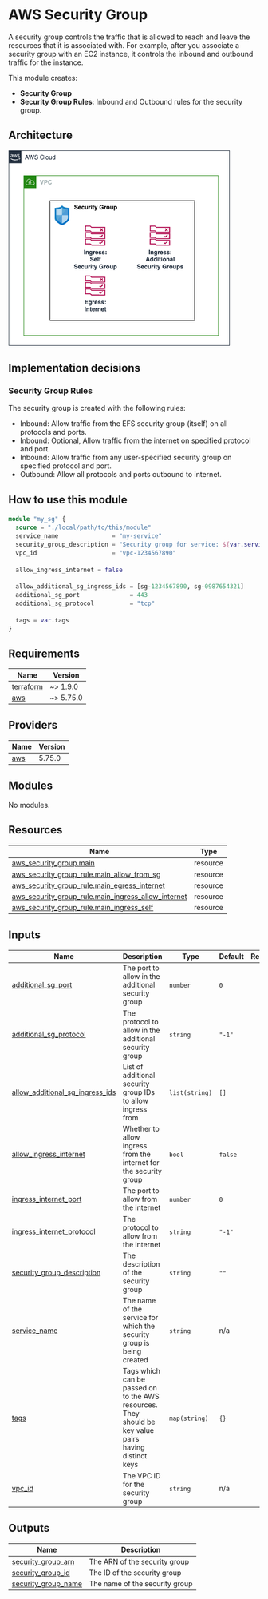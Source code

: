 # AWS Security Group

A security group controls the traffic that is allowed to reach and leave the resources that it is associated with. For example, after you associate a security group with an EC2 instance, it controls the inbound and outbound traffic for the instance.

This module creates:

- **Security Group**
- **Security Group Rules**: Inbound and Outbound rules for the security group.

## Architecture

![Architecture](./images/sg.png)

## Implementation decisions

### Security Group Rules

The security group is created with the following rules:
- Inbound: Allow traffic from the EFS security group (itself) on all protocols and ports.
- Inbound: Optional, Allow traffic from the internet on specified protocol and port.
- Inbound: Allow traffic from any user-specified security group on specified protocol and port.
- Outbound: Allow all protocols and ports outbound to internet.

## How to use this module

```terraform
module "my_sg" {
  source = "./local/path/to/this/module"
  service_name               = "my-service"
  security_group_description = "Security group for service: ${var.service_name}"
  vpc_id                     = "vpc-1234567890"

  allow_ingress_internet = false

  allow_additional_sg_ingress_ids = [sg-1234567890, sg-0987654321]
  additional_sg_port              = 443
  additional_sg_protocol          = "tcp"

  tags = var.tags
}
```

<!-- BEGIN_TF_DOCS -->
## Requirements

| Name | Version |
|------|---------|
| <a name="requirement_terraform"></a> [terraform](#requirement\_terraform) | ~> 1.9.0 |
| <a name="requirement_aws"></a> [aws](#requirement\_aws) | ~> 5.75.0 |

## Providers

| Name | Version |
|------|---------|
| <a name="provider_aws"></a> [aws](#provider\_aws) | 5.75.0 |

## Modules

No modules.

## Resources

| Name | Type |
|------|------|
| [aws_security_group.main](https://registry.terraform.io/providers/hashicorp/aws/latest/docs/resources/security_group) | resource |
| [aws_security_group_rule.main_allow_from_sg](https://registry.terraform.io/providers/hashicorp/aws/latest/docs/resources/security_group_rule) | resource |
| [aws_security_group_rule.main_egress_internet](https://registry.terraform.io/providers/hashicorp/aws/latest/docs/resources/security_group_rule) | resource |
| [aws_security_group_rule.main_ingress_allow_internet](https://registry.terraform.io/providers/hashicorp/aws/latest/docs/resources/security_group_rule) | resource |
| [aws_security_group_rule.main_ingress_self](https://registry.terraform.io/providers/hashicorp/aws/latest/docs/resources/security_group_rule) | resource |

## Inputs

| Name | Description | Type | Default | Required |
|------|-------------|------|---------|:--------:|
| <a name="input_additional_sg_port"></a> [additional\_sg\_port](#input\_additional\_sg\_port) | The port to allow in the additional security group | `number` | `0` | no |
| <a name="input_additional_sg_protocol"></a> [additional\_sg\_protocol](#input\_additional\_sg\_protocol) | The protocol to allow in the additional security group | `string` | `"-1"` | no |
| <a name="input_allow_additional_sg_ingress_ids"></a> [allow\_additional\_sg\_ingress\_ids](#input\_allow\_additional\_sg\_ingress\_ids) | List of additional security group IDs to allow ingress from | `list(string)` | `[]` | no |
| <a name="input_allow_ingress_internet"></a> [allow\_ingress\_internet](#input\_allow\_ingress\_internet) | Whether to allow ingress from the internet for the security group | `bool` | `false` | no |
| <a name="input_ingress_internet_port"></a> [ingress\_internet\_port](#input\_ingress\_internet\_port) | The port to allow from the internet | `number` | `0` | no |
| <a name="input_ingress_internet_protocol"></a> [ingress\_internet\_protocol](#input\_ingress\_internet\_protocol) | The protocol to allow from the internet | `string` | `"-1"` | no |
| <a name="input_security_group_description"></a> [security\_group\_description](#input\_security\_group\_description) | The description of the security group | `string` | `""` | no |
| <a name="input_service_name"></a> [service\_name](#input\_service\_name) | The name of the service for which the security group is being created | `string` | n/a | yes |
| <a name="input_tags"></a> [tags](#input\_tags) | Tags which can be passed on to the AWS resources. They should be key value pairs having distinct keys | `map(string)` | `{}` | no |
| <a name="input_vpc_id"></a> [vpc\_id](#input\_vpc\_id) | The VPC ID for the security group | `string` | n/a | yes |

## Outputs

| Name | Description |
|------|-------------|
| <a name="output_security_group_arn"></a> [security\_group\_arn](#output\_security\_group\_arn) | The ARN of the security group |
| <a name="output_security_group_id"></a> [security\_group\_id](#output\_security\_group\_id) | The ID of the security group |
| <a name="output_security_group_name"></a> [security\_group\_name](#output\_security\_group\_name) | The name of the security group |
<!-- END_TF_DOCS -->
